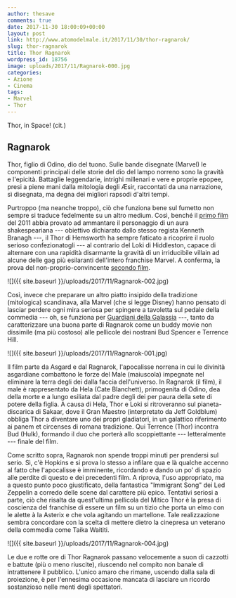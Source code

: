 ```yaml
---
author: thesave
comments: true
date: 2017-11-30 18:00:09+00:00
layout: post
link: http://www.atomodelmale.it/2017/11/30/thor-ragnarok/
slug: thor-ragnarok
title: Thor Ragnarok
wordpress_id: 18756
image: uploads/2017/11/Ragnarok-000.jpg
categories:
- Azione
- Cinema
tags:
- Marvel
- Thor
---
```


Thor, in Space! (cit.)

## Ragnarok

Thor, figlio di Odino, dio del tuono. Sulle bande disegnate (Marvel) le componenti principali delle storie del dio del lampo norreno sono la gravità e l'epicità. Battaglie leggendarie, intrighi millenari e vere e proprie epopee, presi a piene mani dalla mitologia degli Æsir, raccontati da una narrazione, sì disegnata, ma degna dei migliori rapsodi d'altri tempi.

Purtroppo (ma neanche troppo), ciò che funziona bene sul fumetto non sempre si traduce fedelmente su un altro medium. Così, benché il [primo film](/2011/05/03/thor/) del 2011 abbia provato ad ammantare il personaggio di un aura shakespeariana --- obiettivo dichiarato dallo stesso regista Kenneth Branagh ---, il Thor di Hemsworth ha sempre faticato a ricoprire il ruolo serioso confezionatogli --- al contrario del Loki di Hiddleston, capace di alternare con una rapidità disarmante la gravità di un irriducibile villain ad alcune delle gag più esilaranti dell'intero franchise Marvel. A conferma, la prova del non-proprio-convincente [secondo film](/2013/11/23/thor-the-dark-world/).

![]({{ site.baseurl }}/uploads/2017/11/Ragnarok-002.jpg)

Così, invece che preparare un altro piatto insipido della tradizione (mitologica) scandinava, alla Marvel (che si legge Disney) hanno pensato di lasciar perdere ogni mira seriosa per spingere a tavoletta sul pedale della commedia --- oh, se funziona per [Guardiani della Galassia](/2014/10/26/i-guardiani-della-galassia/) ---, tanto da caratterizzare una buona parte di Ragnarok come un buddy movie non dissimile (ma più costoso) alle pellicole dei nostrani Bud Spencer e Terrence Hill.

![]({{ site.baseurl }}/uploads/2017/11/Ragnarok-001.jpg)

Il film parte da Asgard e dal Ragnarok, l'apocalisse norrena in cui le divinità asgardiane combattono le forze del Male (maiuscola) impegnate nel eliminare la terra degli dei dalla faccia dell'universo. In Ragnarok (il film), il male è rappresentato da Hela (Cate Blanchett), primogenita di Odino, dea della morte e a lungo esiliata dal padre degli dei per paura della sete di potere della figlia. A causa di Hela, Thor e Loki si ritroveranno sul pianeta-discarica di Sakaar, dove il Gran Maestro (interpretato da Jeff Goldblum) obbliga Thor a diventare uno dei propri gladiatori, in un galattico riferimento ai panem et circenses di romana tradizione. Qui Terrence (Thor) incontra Bud (Hulk), formando il duo che porterà allo scoppiettante --- letteralmente --- finale del film.

Come scritto sopra, Ragnarok non spende troppi minuti per prendersi sul serio. Sì, c'è Hopkins e si prova lo stesso a infilare qua e là qualche accenno al fatto che l'apocalisse è imminente, ricordando e dando un po' di spazio alle perdite di questo e dei precedenti film. A riprova, l'uso appropriato, ma a questo punto poco giustificato, della fantastica "Immigrant Song" dei Led Zeppelin a corredo delle scene dal carattere più epico. Tentativi seriosi a parte, ciò che risalta da quest'ultima pellicola del Mitico Thor è la presa di coscienza del franchise di essere un film su un tizio che porta un elmo con le alette à la Asterix e che vola agitando un martellone. Tale realizzazione sembra concordare con la scelta di mettere dietro la cinepresa un veterano della commedia come Taika Waititi.

![]({{ site.baseurl }}/uploads/2017/11/Ragnarok-004.jpg)

Le due e rotte ore di Thor Ragnarok passano velocemente a suon di cazzotti e battute (più o meno riuscite), riuscendo nel compito non banale di intrattenere il pubblico. L'unico amaro che rimane, uscendo dalla sala di proiezione, è per l'ennesima occasione mancata di lasciare un ricordo sostanzioso nelle menti degli spettatori.
